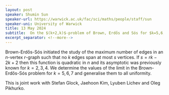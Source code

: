 ```yaml
---
layout: post
speaker: Shumin Sun
speaker-url: https://warwick.ac.uk/fac/sci/maths/people/staff/sun
speaker-uni: University of Warwick
title: 13 May 2024
subtitle:  On the $(k+2,k)$-problem of Brown, Erdős and Sós for $k=5,6,7$
excerpt_separator: <!--more-->
---
```

Brown-Erdős-Sós initiated the study of the maximum number of edges in an $n$-vertex $r$-graph 
such that no $k$ edges span at most $s$ vertices. 
If $s=rk−2k+2$ then this function is quadratic in $n$ and its asymptotic was previously known for 
$k=2,3,4$. We determine the values of the limit in the Brown-Erdős-Sós problem for $k=5,6,7$ and generalise them to all uniformity.

This is joint work with Stefan Glock, Jaehoon Kim, Lyuben Lichev and Oleg Pikhurko.
<!--more-->
